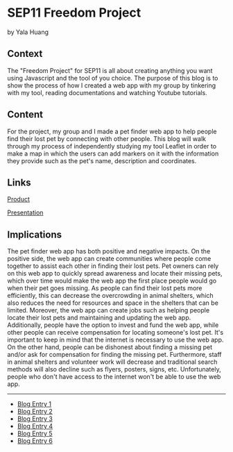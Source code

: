 # SEP11 Freedom Project
by Yala Huang

## Context
The "Freedom Project" for SEP11 is all about creating anything you want using Javascript and the tool of you choice. The purpose of this blog is to show the process of how I created a web app with my group by tinkering with my tool, reading documentations and watching Youtube tutorials.

## Content
For the project, my group and I made a pet finder web app to help people find their lost pet by connecting with other people. This blog will walk through my process of independently studying my tool Leaflet in order to make a map in which the users can add markers on it with the information they provide such as the pet's name, description and coordinates.

## Links

[Product](https://yalah5084.github.io/sep11-fp/index.html)

[Presentation](https://docs.google.com/presentation/d/1_8MxmJPayiErrXJfTolRqKTbgeRMfMC7WGCa0AnGYow/edit#slide=id.g24345b7fa2e_0_228)

## Implications
The pet finder web app has both positive and negative impacts. On the positive side, the web app can create communities where people come together to assist each other in finding their lost pets. Pet owners can rely on this web app to quickly spread awareness and locate their missing pets, which over time would make the web app the first place people would go when their pet goes missing. As people can find their lost pets more efficiently, this can decrease the overcrowding in animal shelters, which also reduces the need for resources and space in the shelters that can be limited. Moreover, the web app can create jobs such as helping people locate their lost pets and maintaining and updating the web app. Additionally, people have the option to invest and fund the web app, while other people can receive compensation for locating someone's lost pet. It's important to keep in mind that the internet is necessary to use the web app. On the other hand, people can be dishonest about finding a missing pet and/or ask for compensation for finding the missing pet. Furthermore, staff in animal shelters and volunteer work will decrease and traditional search methods will also decline such as flyers, posters, signs, etc. Unfortunately, people who don't have access to the internet won't be able to use the web app. 

---

* [Blog Entry 1](entries/entry01.md)
* [Blog Entry 2](entries/entry02.md)
* [Blog Entry 3](entries/entry03.md)
* [Blog Entry 4](entries/entry04.md)
* [Blog Entry 5](entries/entry05.md)
* [Blog Entry 6](entries/entry06.md)
